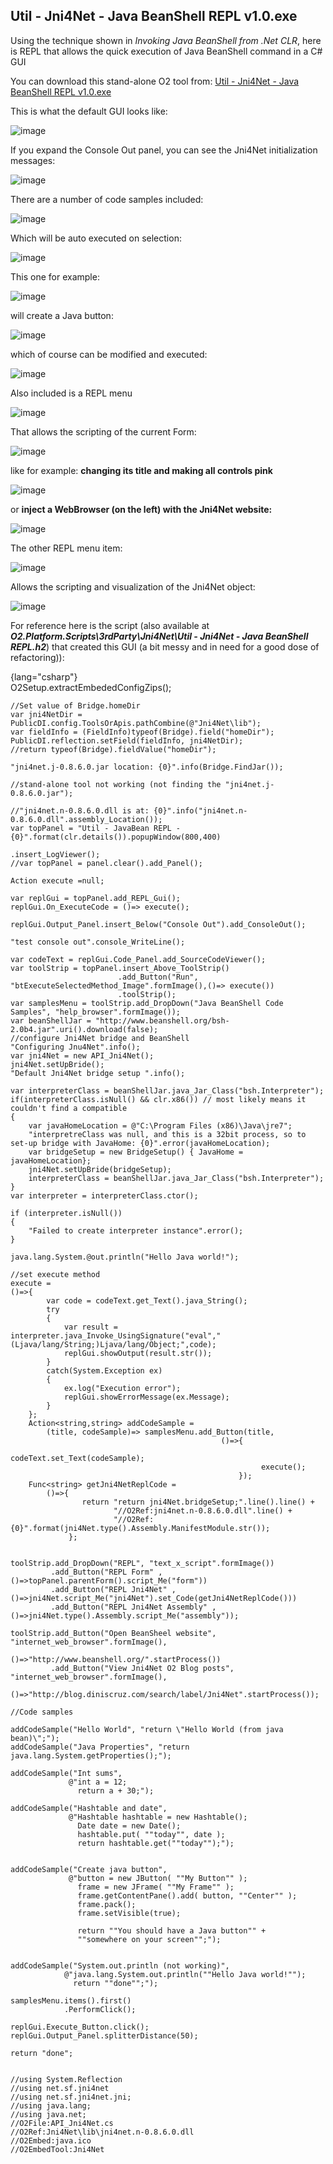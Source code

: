 ##  Util - Jni4Net - Java BeanShell REPL v1.0.exe

Using the technique shown in *Invoking Java BeanShell from .Net CLR*, here is REPL that allows the quick execution of Java BeanShell command in a C# GUI

You can download this stand-alone O2 tool from: [Util - Jni4Net - Java BeanShell REPL v1.0.exe](https://o2platform.googlecode.com/files/Util%20-%20Jni4Net%20-%20Java%20%20BeanShell%20REPL%20v1.0.exe)

This is what the default GUI looks like:

![image](images/march-image_thumb-1.png)

If you expand the Console Out panel, you can see the Jni4Net initialization messages:

![image](images/march-image_thumb-2.png)

There are a number of code samples included:

![image](images/march-image_thumb-3.png)

Which will be auto executed on selection:

![image](images/march-image_thumb-4.png)

This one for example:

![image](images/image_thumb_25255B40_25255D.png)

will create a Java button:

![image](images/image_thumb_25255B15_25255D.png)

which of course can be modified and executed:

![image](images/image_thumb_25255B16_25255D.png)

Also included is a REPL menu

![image](images/image_thumb_25255B39_25255D.png)

That allows the scripting of the current Form:

![image](images/image_thumb_25255B23_25255D.png)

like for example: **changing its title and making all controls pink**

![image](images/image_thumb_25255B24_25255D.png)

or **inject a WebBrowser (on the left) with the Jni4Net website:**

![image](images/image_thumb_25255B25_25255D.png)

The other REPL menu item:

![image](images/image_thumb_25255B38_25255D.png)

Allows the scripting and visualization of the Jni4Net object:

![image](images/image_thumb_25255B42_25255D.png)

For reference here is the script (also available at **_O2.Platform.Scripts\3rdParty\Jni4Net\Util - Jni4Net - Java  BeanShell REPL.h2_**) that created this GUI (a bit messy and in need for a good dose of refactoring)):  

{lang="csharp"}     
    O2Setup.extractEmbededConfigZips();

    //Set value of Bridge.homeDir  
    var jni4NetDir = PublicDI.config.ToolsOrApis.pathCombine(@"Jni4Net\lib");  
    var fieldInfo = (FieldInfo)typeof(Bridge).field("homeDir");  
    PublicDI.reflection.setField(fieldInfo, jni4NetDir);  
    //return typeof(Bridge).fieldValue("homeDir");

    "jni4net.j-0.8.6.0.jar location: {0}".info(Bridge.FindJar());

    //stand-alone tool not working (not finding the "jni4net.j-0.8.6.0.jar");

    //"jni4net.n-0.8.6.0.dll is at: {0}".info("jni4net.n-0.8.6.0.dll".assembly_Location());  
    var topPanel = "Util - JavaBean REPL - {0}".format(clr.details()).popupWindow(800,400)   
                                                                     .insert_LogViewer();   
    //var topPanel = panel.clear().add_Panel();

    Action execute =null;

    var replGui = topPanel.add_REPL_Gui();   
    replGui.On_ExecuteCode = ()=> execute();

    replGui.Output_Panel.insert_Below("Console Out").add_ConsoleOut();

    "test console out".console_WriteLine();

    var codeText = replGui.Code_Panel.add_SourceCodeViewer();  
    var toolStrip = topPanel.insert_Above_ToolStrip()  
                            .add_Button("Run", "btExecuteSelectedMethod_Image".formImage(),()=> execute())  
                            .toolStrip();  
    var samplesMenu = toolStrip.add_DropDown("Java BeanShell Code Samples", "help_browser".formImage());   
    var beanShellJar = "http://www.beanshell.org/bsh-2.0b4.jar".uri().download(false);   
    //configure Jni4Net bridge and BeanShell  
    "Configuring Jnu4Net".info();  
    var jni4Net = new API_Jni4Net();  
    jni4Net.setUpBride();  
    "Default Jni4Net bridge setup ".info();

    var interpreterClass = beanShellJar.java_Jar_Class("bsh.Interpreter");  
    if(interpreterClass.isNull() && clr.x86()) // most likely means it couldn't find a compatible   
    {  
        var javaHomeLocation = @"C:\Program Files (x86)\Java\jre7";  
        "interpretreClass was null, and this is a 32bit process, so to set-up bridge with JavaHome: {0}".error(javaHomeLocation);  
        var bridgeSetup = new BridgeSetup() { JavaHome = javaHomeLocation};  
        jni4Net.setUpBride(bridgeSetup);  
        interpreterClass = beanShellJar.java_Jar_Class("bsh.Interpreter");  
    }  
    var interpreter = interpreterClass.ctor();

    if (interpreter.isNull())  
    {  
        "Failed to create interpreter instance".error();  
    }

    java.lang.System.@out.println("Hello Java world!");

    //set execute method  
    execute =   
    ()=>{   
            var code = codeText.get_Text().java_String();  
            try  
            {  
                var result = interpreter.java_Invoke_UsingSignature("eval","(Ljava/lang/String;)Ljava/lang/Object;",code);   
                replGui.showOutput(result.str());   
            }  
            catch(System.Exception ex)  
            {  
                ex.log("Execution error");  
                replGui.showErrorMessage(ex.Message);  
            }   
        };   
        Action<string,string> addCodeSample =   
            (title, codeSample)=> samplesMenu.add_Button(title,   
                                                   ()=>{  
                                                            codeText.set_Text(codeSample);  
                                                            execute();  
                                                       });  
        Func<string> getJni4NetReplCode =  
            ()=>{  
                    return "return jni4Net.bridgeSetup;".line().line() +   
                           "//O2Ref:jni4net.n-0.8.6.0.dll".line() +   
                           "//O2Ref:{0}".format(jni4Net.type().Assembly.ManifestModule.str());  
                 };


    toolStrip.add_DropDown("REPL", "text_x_script".formImage())  
             .add_Button("REPL Form" , ()=>topPanel.parentForm().script_Me("form"))  
             .add_Button("REPL Jni4Net" , ()=>jni4Net.script_Me("jni4Net").set_Code(getJni4NetReplCode()))  
             .add_Button("REPL Jni4Net Assembly" , ()=>jni4Net.type().Assembly.script_Me("assembly"));

    toolStrip.add_Button("Open BeanSheel website", "internet_web_browser".formImage(),
                                ()=>"http://www.beanshell.org/".startProcess())  
             .add_Button("View Jni4Net O2 Blog posts", "internet_web_browser".formImage(),
                                ()=>"http://blog.diniscruz.com/search/label/Jni4Net".startProcess());

    //Code samples

    addCodeSample("Hello World", "return \"Hello World (from java bean)\";");  
    addCodeSample("Java Properties", "return java.lang.System.getProperties();");

    addCodeSample("Int sums",   
                 @"int a = 12;  
                   return a + 30;");

    addCodeSample("Hashtable and date",   
                 @"Hashtable hashtable = new Hashtable();  
                   Date date = new Date();  
                   hashtable.put( ""today"", date );  
                   return hashtable.get(""today"");");


    addCodeSample("Create java button",  
                 @"button = new JButton( ""My Button"" );  
                   frame = new JFrame( ""My Frame"" );  
                   frame.getContentPane().add( button, ""Center"" );  
                   frame.pack();  
                   frame.setVisible(true);

                   return ""You should have a Java button"" +   
                   ""somewhere on your screen"";");


    addCodeSample("System.out.println (not working)",  
                @"java.lang.System.out.println(""Hello Java world!"");  
                  return ""done"";");

    samplesMenu.items().first()  
                .PerformClick();

    replGui.Execute_Button.click();  
    replGui.Output_Panel.splitterDistance(50);

    return "done";


    //using System.Reflection  
    //using net.sf.jni4net  
    //using net.sf.jni4net.jni;  
    //using java.lang;  
    //using java.net;  
    //O2File:API_Jni4Net.cs  
    //O2Ref:Jni4Net\lib\jni4net.n-0.8.6.0.dll  
    //O2Embed:java.ico  
    //O2EmbedTool:Jni4Net  
